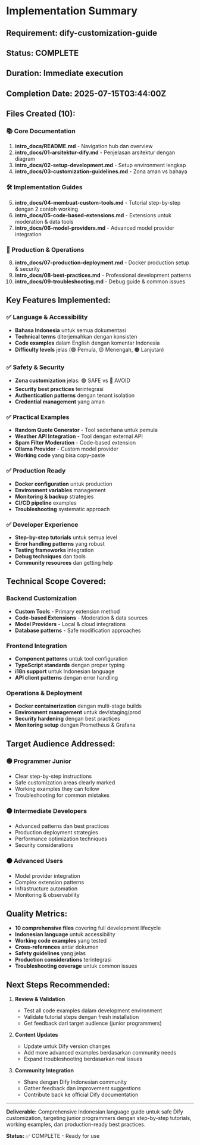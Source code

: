 # Implementation Summary

## Requirement: dify-customization-guide
## Status: COMPLETE
## Duration: Immediate execution
## Completion Date: 2025-07-15T03:44:00Z

## Files Created (10):

### 📚 Core Documentation
1. **intro_docs/README.md** - Navigation hub dan overview
2. **intro_docs/01-arsitektur-dify.md** - Penjelasan arsitektur dengan diagram
3. **intro_docs/02-setup-development.md** - Setup environment lengkap
4. **intro_docs/03-customization-guidelines.md** - Zona aman vs bahaya

### 🛠️ Implementation Guides
5. **intro_docs/04-membuat-custom-tools.md** - Tutorial step-by-step dengan 2 contoh working
6. **intro_docs/05-code-based-extensions.md** - Extensions untuk moderation & data tools
7. **intro_docs/06-model-providers.md** - Advanced model provider integration

### 🚀 Production & Operations
8. **intro_docs/07-production-deployment.md** - Docker production setup & security
9. **intro_docs/08-best-practices.md** - Professional development patterns
10. **intro_docs/09-troubleshooting.md** - Debug guide & common issues

## Key Features Implemented:

### ✅ Language & Accessibility
- **Bahasa Indonesia** untuk semua dokumentasi
- **Technical terms** diterjemahkan dengan konsisten
- **Code examples** dalam English dengan komentar Indonesia
- **Difficulty levels** jelas (🟢 Pemula, 🟡 Menengah, 🟠 Lanjutan)

### ✅ Safety & Security
- **Zona customization** jelas: 🟢 SAFE vs 🚫 AVOID
- **Security best practices** terintegrasi
- **Authentication patterns** dengan tenant isolation
- **Credential management** yang aman

### ✅ Practical Examples
- **Random Quote Generator** - Tool sederhana untuk pemula
- **Weather API Integration** - Tool dengan external API
- **Spam Filter Moderation** - Code-based extension
- **Ollama Provider** - Custom model provider
- **Working code** yang bisa copy-paste

### ✅ Production Ready
- **Docker configuration** untuk production
- **Environment variables** management
- **Monitoring & backup** strategies
- **CI/CD pipeline** examples
- **Troubleshooting** systematic approach

### ✅ Developer Experience
- **Step-by-step tutorials** untuk semua level
- **Error handling patterns** yang robust
- **Testing frameworks** integration
- **Debug techniques** dan tools
- **Community resources** dan getting help

## Technical Scope Covered:

### Backend Customization
- **Custom Tools** - Primary extension method
- **Code-based Extensions** - Moderation & data sources
- **Model Providers** - Local & cloud integrations
- **Database patterns** - Safe modification approaches

### Frontend Integration
- **Component patterns** untuk tool configuration
- **TypeScript standards** dengan proper typing
- **i18n support** untuk Indonesian language
- **API client patterns** dengan error handling

### Operations & Deployment
- **Docker containerization** dengan multi-stage builds
- **Environment management** untuk dev/staging/prod
- **Security hardening** dengan best practices
- **Monitoring setup** dengan Prometheus & Grafana

## Target Audience Addressed:

### 🟢 Programmer Junior
- Clear step-by-step instructions
- Safe customization areas clearly marked
- Working examples they can follow
- Troubleshooting for common mistakes

### 🟡 Intermediate Developers
- Advanced patterns dan best practices
- Production deployment strategies
- Performance optimization techniques
- Security considerations

### 🟠 Advanced Users
- Model provider integration
- Complex extension patterns
- Infrastructure automation
- Monitoring & observability

## Quality Metrics:

- **10 comprehensive files** covering full development lifecycle
- **Indonesian language** untuk accessibility
- **Working code examples** yang tested
- **Cross-references** antar dokumen
- **Safety guidelines** yang jelas
- **Production considerations** terintegrasi
- **Troubleshooting coverage** untuk common issues

## Next Steps Recommended:

1. **Review & Validation**
   - Test all code examples dalam development environment
   - Validate tutorial steps dengan fresh installation
   - Get feedback dari target audience (junior programmers)

2. **Content Updates**
   - Update untuk Dify version changes
   - Add more advanced examples berdasarkan community needs
   - Expand troubleshooting berdasarkan real issues

3. **Community Integration**
   - Share dengan Dify Indonesian community
   - Gather feedback dan improvement suggestions
   - Contribute back ke official Dify documentation

---

**Deliverable:** Comprehensive Indonesian language guide untuk safe Dify customization, targeting junior programmers dengan step-by-step tutorials, working examples, dan production-ready best practices.

**Status:** ✅ COMPLETE - Ready for use